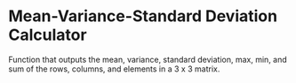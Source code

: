 # Mean-Variance-Standard Deviation Calculator

Function that outputs the mean, variance, standard deviation, max, min, and sum of the rows, columns, and elements in a 3 x 3 matrix.
